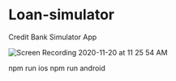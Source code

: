# Loan-simulator
Credit Bank Simulator App

![Screen Recording 2020-11-20 at 11 25 54 AM](https://user-images.githubusercontent.com/43775935/99832277-e6268300-2b25-11eb-82e0-d684c6185af1.gif)

npm run ios
npm run android
